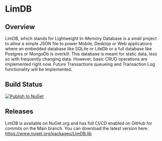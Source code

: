# LimDB

## Overview
LimDB, which stands for Lightweight In-Memory Database is a small project to allow a simple JSON file to power Mobile, Desktop or Web applications where an embedded database like SQLite or LiteDb or a full database like Postgres or MongoDb is overkill. This database is meant for static data, less so with frequently changing data. However, basic CRUD operations are implemented right now. Future Transactions queueing and Transaction Log functionality will be implemented.

## Build Status
[![Publish to NuGet](https://github.com/jcapellman/LimDB/actions/workflows/PublishToNuGet.yml/badge.svg)](https://github.com/jcapellman/LimDB/actions/workflows/PublishToNuGet.yml)

## Releases
LimDB is available on NuGet.org and has full CI/CD enabled on GitHub for commits on the Main branch. You can download the latest version here: https://www.nuget.org/packages/LimDB.lib
